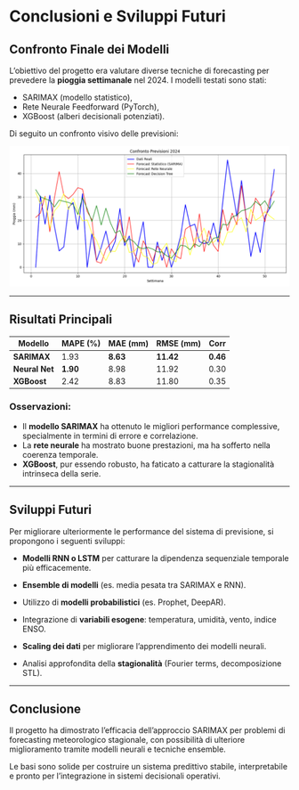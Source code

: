# Conclusioni e Sviluppi Futuri

## Confronto Finale dei Modelli

L’obiettivo del progetto era valutare diverse tecniche di forecasting per prevedere la **pioggia settimanale** nel 2024.
I modelli testati sono stati:

- SARIMAX (modello statistico),
- Rete Neurale Feedforward (PyTorch),
- XGBoost (alberi decisionali potenziati).

Di seguito un confronto visivo delle previsioni:

![Confronto Previsioni](img/versusplot.png)

---

## Risultati Principali

| Modello          | MAPE (%) | MAE (mm) | RMSE (mm)   | Corr     |
|------------------|----------|----------|-------------|----------|
| **SARIMAX**      | 1.93     | **8.63** | **11.42**   | **0.46** |
| **Neural Net**   | **1.90** | 8.98     | 11.92       | 0.30     |
| **XGBoost**      | 2.42     | 8.83     | 11.80       | 0.35     |

### Osservazioni:

- Il **modello SARIMAX** ha ottenuto le migliori performance complessive, specialmente in termini di errore e correlazione.
- La **rete neurale** ha mostrato buone prestazioni, ma ha sofferto nella coerenza temporale.
- **XGBoost**, pur essendo robusto, ha faticato a catturare la stagionalità intrinseca della serie.

---

## Sviluppi Futuri

Per migliorare ulteriormente le performance del sistema di previsione, si propongono i seguenti sviluppi:

- **Modelli RNN o LSTM** per catturare la dipendenza sequenziale temporale più efficacemente.
- **Ensemble di modelli** (es. media pesata tra SARIMAX e RNN).
- Utilizzo di **modelli probabilistici** (es. Prophet, DeepAR).

- Integrazione di **variabili esogene**: temperatura, umidità, vento, indice ENSO.
- **Scaling dei dati** per migliorare l’apprendimento dei modelli neurali.
- Analisi approfondita della **stagionalità** (Fourier terms, decomposizione STL).

---

## Conclusione

Il progetto ha dimostrato l’efficacia dell’approccio SARIMAX per problemi di forecasting meteorologico stagionale,
con possibilità di ulteriore miglioramento tramite modelli neurali e tecniche ensemble.

Le basi sono solide per costruire un sistema predittivo stabile, interpretabile e pronto per
l’integrazione in sistemi decisionali operativi.

